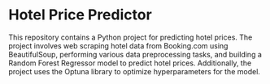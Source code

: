 # Hotel Price Predictor

This repository contains a Python project for predicting hotel prices. 
The project involves web scraping hotel data from Booking.com using BeautifulSoup, performing various data preprocessing tasks, and building a Random Forest Regressor model to predict hotel prices. 
Additionally, the project uses the Optuna library to optimize hyperparameters for the model.
